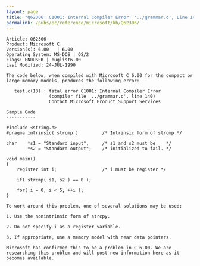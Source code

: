 ```yaml
---
layout: page
title: "Q62306: C1001: Internal Compiler Error: '../grammar.c', Line 140"
permalink: /pubs/pc/reference/microsoft/kb/Q62306/
---
```


	Article: Q62306
	Product: Microsoft C
	Version(s): 6.00   | 6.00
	Operating System: MS-DOS | OS/2
	Flags: ENDUSER | buglist6.00
	Last Modified: 24-JUL-1990
	
	The code below, when compiled with Microsoft C 6.00 for the compact or
	large memory models, produces the following error:
	
	   test.c(13) : fatal error C1001: Internal Compiler Error
	                (compiler file '../grammar.c', line 140)
	                Contact Microsoft Product Support Services
	
	Sample Code
	-----------
	
	#include <string.h>
	#pragma intrinsic( strcmp )         /* Intrinsic form of strcmp */
	
	char    *s1 = "Standard input",     /* s1 and s2 must be    */
	        *s2 = "Standard output";    /* initialized to fail. */
	
	void main()
	{
	    register int i;                 /* i must be register */
	
	    if( strcmp( s1, s2 ) == 0 );
	
	    for( i = 0; i < 5; ++i );
	}
	
	To work around this problem, one of several solutions may be used:
	
	1. Use the nonintrinsic form of strcpy.
	
	2. Do not specify i as a register variable.
	
	3. If appropriate, use a memory model with near data pointers.
	
	Microsoft has confirmed this to be a problem in C 6.00. We are
	researching this problem and will post new information here as it
	becomes available.
